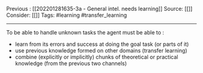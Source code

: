 Previous : [[202201281635-3a - General intel. needs learning]] 
Source: [[]]
Consider: [[]]
Tags: #learning #transfer_learning
______________

To be able to handle unknown tasks the agent must be able to :
- learn from its errors and success at doing the goal task (or parts of it)
- use previous knowledge formed on other domains (transfer learning)
- combine (explicitly or implicitly) chunks of theoretical or practical knowledge (from the previous two channels)